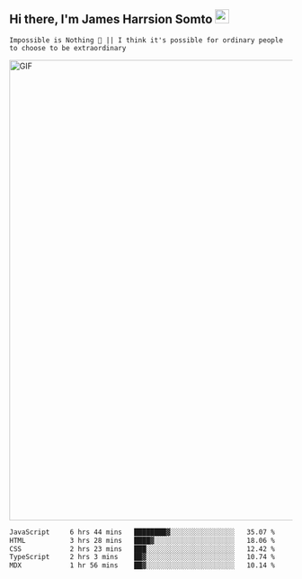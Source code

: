 ## Hi there, I'm James Harrsion Somto <img src="https://media.giphy.com/media/hvRJCLFzcasrR4ia7z/giphy.gif" width="25px">

`Impossible is Nothing 🚀 || I think it's possible for ordinary people to choose to be extraordinary`

 
<img align="center" alt="GIF" src="https://github.com/Gapur/Gapur/blob/master/coding.gif?raw=true" width="818px" height="818px" />




<!--START_SECTION:waka-->

```txt
JavaScript     6 hrs 44 mins   ████████▓░░░░░░░░░░░░░░░░   35.07 %
HTML           3 hrs 28 mins   ████▓░░░░░░░░░░░░░░░░░░░░   18.06 %
CSS            2 hrs 23 mins   ███░░░░░░░░░░░░░░░░░░░░░░   12.42 %
TypeScript     2 hrs 3 mins    ██▓░░░░░░░░░░░░░░░░░░░░░░   10.74 %
MDX            1 hr 56 mins    ██▓░░░░░░░░░░░░░░░░░░░░░░   10.14 %
```

<!--END_SECTION:waka-->
<br />
<br />
<br />







